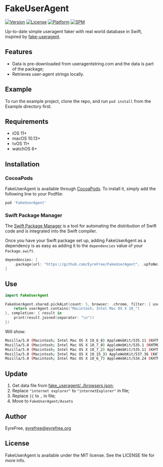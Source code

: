 # FakeUserAgent

[![Version](https://img.shields.io/cocoapods/v/FakeUserAgent.svg?style=flat)](https://cocoapods.org/pods/FakeUserAgent)
[![License](https://img.shields.io/cocoapods/l/FakeUserAgent.svg?style=flat)](https://cocoapods.org/pods/FakeUserAgent)
[![Platform](https://img.shields.io/cocoapods/p/FakeUserAgent.svg?style=flat)](https://cocoapods.org/pods/FakeUserAgent)
[![SPM](https://img.shields.io/badge/SPM-ready-orange.svg)](https://swiftpackageindex.com/EyreFree/FakeUserAgent)

Up-to-date simple useragent faker with real world database in Swift, inspired by [fake-useragent](https://github.com/fake-useragent/fake-useragent).

## Features

- Data is pre-downloaded from useragentstring.com and the data is part of the package;
- Retrieves user-agent strings locally.

## Example

To run the example project, clone the repo, and run `pod install` from the Example directory first.

## Requirements

- iOS 11+
- macOS 10.13+
- tvOS 11+
- watchOS 6+

## Installation

### CocoaPods

FakeUserAgent is available through [CocoaPods](https://cocoapods.org). To install it, simply add the following line to your Podfile:

```ruby
pod 'FakeUserAgent'
```

### Swift Package Manager

The [Swift Package Manager](https://swift.org/package-manager/) is a tool for automating the distribution of Swift code and is integrated into the Swift compiler.

Once you have your Swift package set up, adding FakeUserAgent as a dependency is as easy as adding it to the `dependencies` value of your `Package.swift`.

```swift
dependencies: [
    .package(url: "https://github.com/EyreFree/FakeUserAgent", .upToNextMinor(from: "0.2.0"))
]
```

## Use

```swift
import FakeUserAgent

FakeUserAgent.shared.pickALot(count: 5, browser: .chrome, filter: { userAgent in
    return userAgent.contains("Macintosh; Intel Mac OS X 10_")
}, completion: { result in
    print(result.joined(separator: "\n"))
})
```

Will show:

```bash
Mozilla/5.0 (Macintosh; Intel Mac OS X 10_6_8) AppleWebKit/535.11 (KHTML, like Gecko) Chrome/17.0.963.66 Safari/535.11
Mozilla/5.0 (Macintosh; Intel Mac OS X 10_7_0) AppleWebKit/535.1 (KHTML, like Gecko) Chrome/14.0.803.0 Safari/535.1
Mozilla/5.0 (Macintosh; Intel Mac OS X 10_7_2) AppleWebKit/535.11 (KHTML, like Gecko) Chrome/17.0.963.65 Safari/535.11
Mozilla/5.0 (Macintosh; Intel Mac OS X 10_15_3) AppleWebKit/537.36 (KHTML, like Gecko) Chrome/99.0.4844.84 Safari/537.36
Mozilla/5.0 (Macintosh; Intel Mac OS X 10_6_7) AppleWebKit/534.24 (KHTML, like Gecko) Chrome/11.0.696.68 Safari/534.24
```

## Update

1. Get data file from [fake_useragent/../browsers.json](https://github.com/fake-useragent/fake-useragent/blob/master/src/fake_useragent/data/browsers.json);
2. Replace `"internet explorer"` to `"internetExplorer"` in file;
3. Replace `}{` to `,` in file;
4. Move to `FakeUserAgent/Assets`

## Author

EyreFree, eyrefree@eyrefree.org

## License

FakeUserAgent is available under the MIT license. See the LICENSE file for more info.
